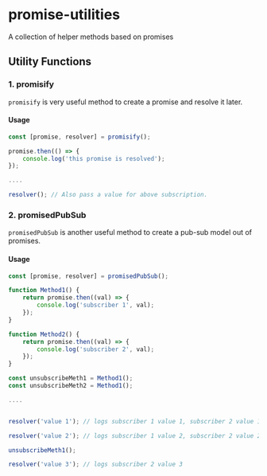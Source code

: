 # promise-utilities
A collection of helper methods based on promises

## Utility Functions
### 1. promisify

`promisify` is very useful method to create a promise and resolve it later.
#### Usage
```javascript
const [promise, resolver] = promisify();

promise.then(() => {
    console.log('this promise is resolved');
});

....

resolver(); // Also pass a value for above subscription.
```

### 2. promisedPubSub

`promisedPubSub` is another useful method to create a pub-sub model out of promises.

#### Usage
```javascript
const [promise, resolver] = promisedPubSub();

function Method1() {
    return promise.then((val) => {
        console.log('subscriber 1', val);
    });
}

function Method2() {
    return promise.then((val) => {
        console.log('subscriber 2', val);
    });
}

const unsubscribeMeth1 = Method1();
const unsubscribeMeth2 = Method1();

....


resolver('value 1'); // logs subscriber 1 value 1, subscriber 2 value 1

resolver('value 2'); // logs subscriber 1 value 2, subscriber 2 value 2

unsubscribeMeth1();

resolver('value 3'); // logs subscriber 2 value 3
```

